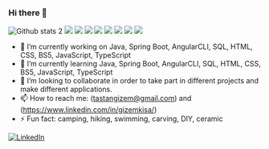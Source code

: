 ### Hi there 👋


![Github stats 2](https://github-readme-stats.vercel.app/api?username=gizot&show_icons=true&theme=radical)
[![](https://img.shields.io/badge/SpringBoot-YES-red.svg)](https://bitbucket.org/lbesson/ansi-colors)
[![](https://img.shields.io/badge/AngularCLI-YES-red.svg)](https://bitbucket.org/lbesson/ansi-colors)
[![](https://img.shields.io/badge/Java-YES-red.svg)](https://bitbucket.org/lbesson/ansi-colors)
[![](https://img.shields.io/badge/JavaScript%3F-YES-red.svg)](https://bitbucket.org/lbesson/ansi-colors)
[![](https://img.shields.io/badge/TypeScript%3F-YES-red.svg)](https://bitbucket.org/lbesson/ansi-colors)
[![](https://img.shields.io/badge/BS5%3F-YES-red.svg)](https://bitbucket.org/lbesson/ansi-colors)
[![](https://img.shields.io/badge/HTML%3F-YES-red.svg)](https://bitbucket.org/lbesson/ansi-colors)
[![](https://img.shields.io/badge/CSS%3F-YES-red.svg)](https://bitbucket.org/lbesson/ansi-colors)

- 🔭 I’m currently working on Java, Spring Boot, AngularCLI, SQL, HTML, CSS, BS5, JavaScript, TypeScript
- 🌱 I’m currently learning Java, Spring Boot, AngularCLI, SQL, HTML, CSS, BS5, JavaScript, TypeScript
- 👯 I’m looking to collaborate in order to take part in different projects and make different applications.
- 📫 How to reach me: (tastangizem@gmail.com) and (https://www.linkedin.com/in/gizemkisa/)
- ⚡ Fun fact: camping, hiking, swimming, carving, DIY, ceramic



[![LinkedIn](https://img.shields.io/badge/-Github-000?style=quare&labelColor=000&logo=Github&logoColor=white&link=link)](https://www.linkedin.com/in/gizemkisa/)  




